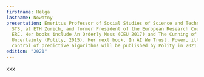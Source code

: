 ```yaml
---
firstname: Helga
lastname: Nowotny
presentation: Emeritus Professor of Social Studies of Science and Technology,
  STS, at ETH Zurich, and former President of the European Research Council,
  ERC. Her books include An Orderly Mess (CEU 2017) and The Cunning of
  Uncertainty (Polity, 2015). Her next book, In AI We Trust. Power, illusion and
  control of predictive algorithms will be published by Polity in 2021.
edition: "2021"
---
```

xxx
